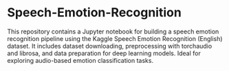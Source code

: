 # Speech-Emotion-Recognition
This repository contains a Jupyter notebook for building a speech emotion recognition pipeline using the Kaggle Speech Emotion Recognition (English) dataset. It includes dataset downloading, preprocessing with torchaudio and librosa, and data preparation for deep learning models. Ideal for exploring audio-based emotion classification tasks.
